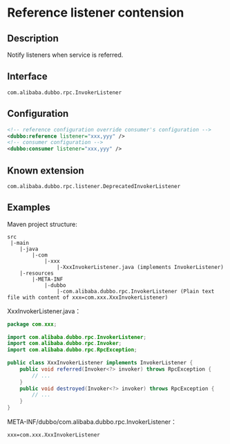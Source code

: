 # Reference listener contension

## Description

Notify listeners when service is referred.

## Interface

`com.alibaba.dubbo.rpc.InvokerListener`

## Configuration

```xml
<!-- reference configuration override consumer's configuration -->
<dubbo:reference listener="xxx,yyy" /> 
<!-- consumer configuration -->
<dubbo:consumer listener="xxx,yyy" /> 
```

## Known extension

`com.alibaba.dubbo.rpc.listener.DeprecatedInvokerListener`

## Examples

Maven project structure:

```
src
 |-main
    |-java
        |-com
            |-xxx
                |-XxxInvokerListener.java (implements InvokerListener)
    |-resources
        |-META-INF
            |-dubbo
                |-com.alibaba.dubbo.rpc.InvokerListener (Plain text file with content of xxx=com.xxx.XxxInvokerListener)
```

XxxInvokerListener.java：

```java
package com.xxx;
 
import com.alibaba.dubbo.rpc.InvokerListener;
import com.alibaba.dubbo.rpc.Invoker;
import com.alibaba.dubbo.rpc.RpcException;
 
public class XxxInvokerListener implements InvokerListener {
    public void referred(Invoker<?> invoker) throws RpcException {
        // ...
    }
    public void destroyed(Invoker<?> invoker) throws RpcException {
        // ...
    }
}
```

META-INF/dubbo/com.alibaba.dubbo.rpc.InvokerListener：

```properties
xxx=com.xxx.XxxInvokerListener
```
